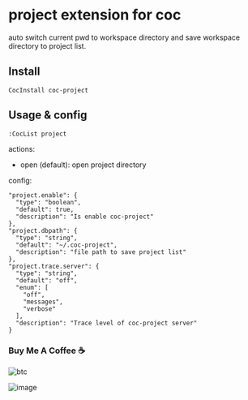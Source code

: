 # project extension for coc

auto switch current pwd to workspace directory and
save workspace directory to project list.

## Install

``` vim
CocInstall coc-project
```

## Usage & config

``` vim
:CocList project
```

actions:

- open (default): open project directory

config:

``` jsonc
"project.enable": {
  "type": "boolean",
  "default": true,
  "description": "Is enable coc-project"
},
"project.dbpath": {
  "type": "string",
  "default": "~/.coc-project",
  "description": "file path to save project list"
},
"project.trace.server": {
  "type": "string",
  "default": "off",
  "enum": [
    "off",
    "messages",
    "verbose"
  ],
  "description": "Trace level of coc-project server"
}
```

### Buy Me A Coffee ☕️

![btc](https://img.shields.io/keybase/btc/iamcco.svg?style=popout-square)

![image](https://user-images.githubusercontent.com/5492542/42771079-962216b0-8958-11e8-81c0-520363ce1059.png)
